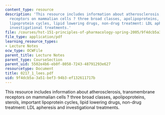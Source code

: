 ```yaml
---
content_type: resource
description: 'This resource includes information about atherosclerosis, transmembrane
  receptors on mammalian cells ? three broad classes, apolipoproteins, sterols, important
  lipoprotein cycles, lipid lowering drugs, non-drug treatment: LDL apheresis and
  investigational treatments.'
file: /courses/hst-151-principles-of-pharmacology-spring-2005/9f4dcb5a3a51bef394b3ef132611717b_0217_1_lees.pdf
file_type: application/pdf
learning_resource_types:
- Lecture Notes
ocw_type: OCWFile
parent_title: Lecture Notes
parent_type: CourseSection
parent_uid: 5502e4b6-eb0f-8058-7243-48791293e627
resourcetype: Document
title: 0217_1_lees.pdf
uid: 9f4dcb5a-3a51-bef3-94b3-ef132611717b
---
```

This resource includes information about atherosclerosis, transmembrane receptors on mammalian cells ? three broad classes, apolipoproteins, sterols, important lipoprotein cycles, lipid lowering drugs, non-drug treatment: LDL apheresis and investigational treatments.

